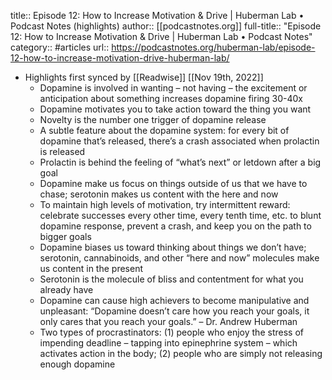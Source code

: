 title:: Episode 12: How to Increase Motivation & Drive | Huberman Lab • Podcast Notes (highlights)
author:: [[podcastnotes.org]]
full-title:: "Episode 12: How to Increase Motivation & Drive | Huberman Lab • Podcast Notes"
category:: #articles
url:: https://podcastnotes.org/huberman-lab/episode-12-how-to-increase-motivation-drive-huberman-lab/

- Highlights first synced by [[Readwise]] [[Nov 19th, 2022]]
	- Dopamine is involved in wanting – not having – the excitement or anticipation about something increases dopamine firing 30-40x
	- Dopamine motivates you to take action toward the thing you want
	- Novelty is the number one trigger of dopamine release
	- A subtle feature about the dopamine system: for every bit of dopamine that’s released, there’s a crash associated when prolactin is released
	- Prolactin is behind the feeling of “what’s next” or letdown after a big goal
	- Dopamine make us focus on things outside of us that we have to chase; serotonin makes us content with the here and now
	- To maintain high levels of motivation, try intermittent reward: celebrate successes every other time, every tenth time, etc. to blunt dopamine response, prevent a crash, and keep you on the path to bigger goals
	- Dopamine biases us toward thinking about things we don’t have; serotonin, cannabinoids, and other “here and now” molecules make us content in the present
	- Serotonin is the molecule of bliss and contentment for what you already have
	- Dopamine can cause high achievers to become manipulative and unpleasant: “Dopamine doesn’t care how you reach your goals, it only cares that you reach your goals.” – Dr. Andrew Huberman
	- Two types of procrastinators: (1) people who enjoy the stress of impending deadline – tapping into epinephrine system – which activates action in the body; (2) people who are simply not releasing enough dopamine